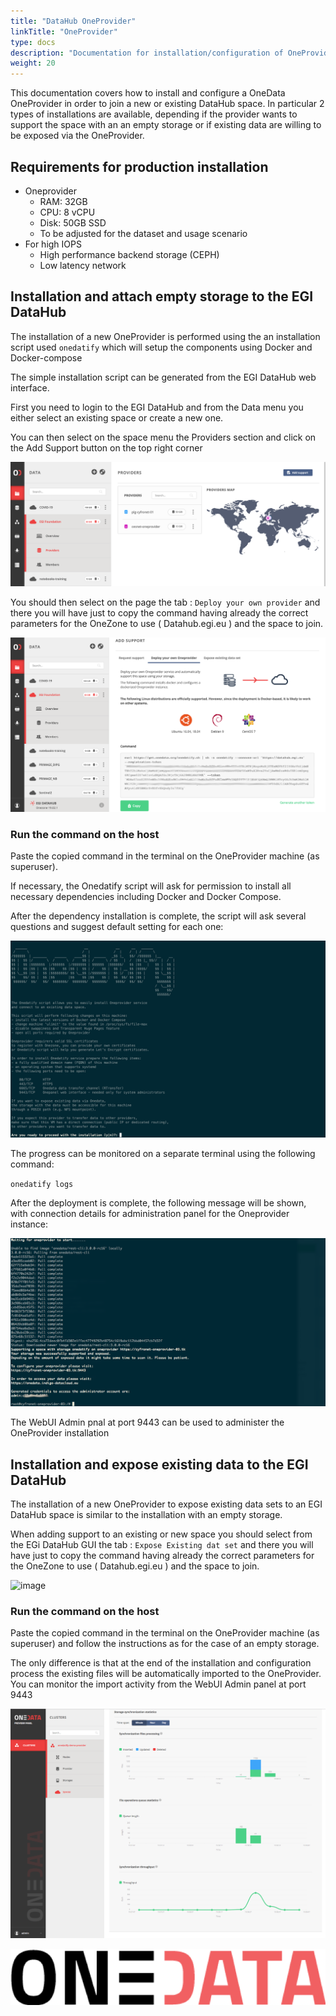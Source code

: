 ```yaml
---
title: "DataHub OneProvider"
linkTitle: "OneProvider"
type: docs
description: "Documentation for installation/configuration of OneProvider to join EGI DataHub spaces"
weight: 20
---
```



This documentation covers how to install and configure a OneData OneProvider in order to join 
a new or existing DataHub space.
In particular 2 types of installations are available, depending if the provider wants to support the 
space with an an empty storage or if existing data are willing to be exposed via the OneProvider.

## Requirements for production installation

- Oneprovider
  - RAM: 32GB
  - CPU: 8 vCPU
  - Disk: 50GB SSD
  - To be adjusted for the dataset and usage scenario
- For high IOPS
  - High performance backend storage (CEPH)
  - Low latency network


## Installation and attach empty storage to the EGI DataHub

The installation of a new OneProvider is performed using the an installation script used `onedatify` which
will setup the components using Docker and Docker-compose

The simple installation script can be generated from the EGI DataHub web interface.

First you need to login to the EGI DataHub and from the Data menu you either select  an existing space 
or create a new one.

You can then select on the space menu the Providers section and click on the Add Support button on the top
right corner 

![image](add-support-oneprovider.png)


You should then select on the page the tab : `Deploy your own provider` and there you will have just to copy 
the command having already the correct parameters for the OneZone to use ( Datahub.egi.eu ) and the 
space to join.

![image](onedatify-oneprovider.png)


### Run the command on the host

Paste the copied command in the terminal on the OneProvider machine (as superuser).

If necessary, the Onedatify script will ask for permission to install all necessary dependencies including Docker and Docker Compose.

After the dependency installation is complete, the script will ask several questions and suggest default setting for each one:

![image](onedatify_step_1.png)

The progress can be monitored on a separate terminal using the following command:

`onedatify logs`

After the deployment is complete, the following message will be shown, with connection details for administration panel for the Oneprovider instance:

![image](onedatify_step_5.png)

The WebUI Admin pnal at port 9443 can be used to administer the OneProvider installation

##  Installation and expose existing data to the EGI DataHub

The installation of a new OneProvider to expose existing data sets to an EGI DataHub space is similar to the installation with an 
empty storage.

When adding support to an existing or new space you should select from the EGi DataHub GUI  the tab : `Expose Existing dat set` and there you will have just to copy  the command having already the correct parameters for the OneZone to use ( Datahub.egi.eu ) and the space to join.

![image](add-support-oneprovider-expose.png)

### Run the command on the host

Paste the copied command in the terminal on the OneProvider machine (as superuser) and follow the instructions as for the case of an empty storage.

The only difference is that at the end of the installation and configuration process the existing files will be automatically imported to the OneProvider. You can monitor the import activity from the WebUI Admin panel at port 9443

![image](onedatify_step_6.png)


![image](onedata-logo.png)
